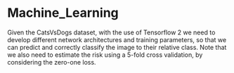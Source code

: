 # Machine_Learning
Given the CatsVsDogs dataset, with the use of Tensorflow 2 we need to develop different network architectures and training parameters, so that we can predict and correctly classify the image to their relative class. Note that we also need to estimate the risk using a 5-fold cross validation, by considering the zero-one loss.
